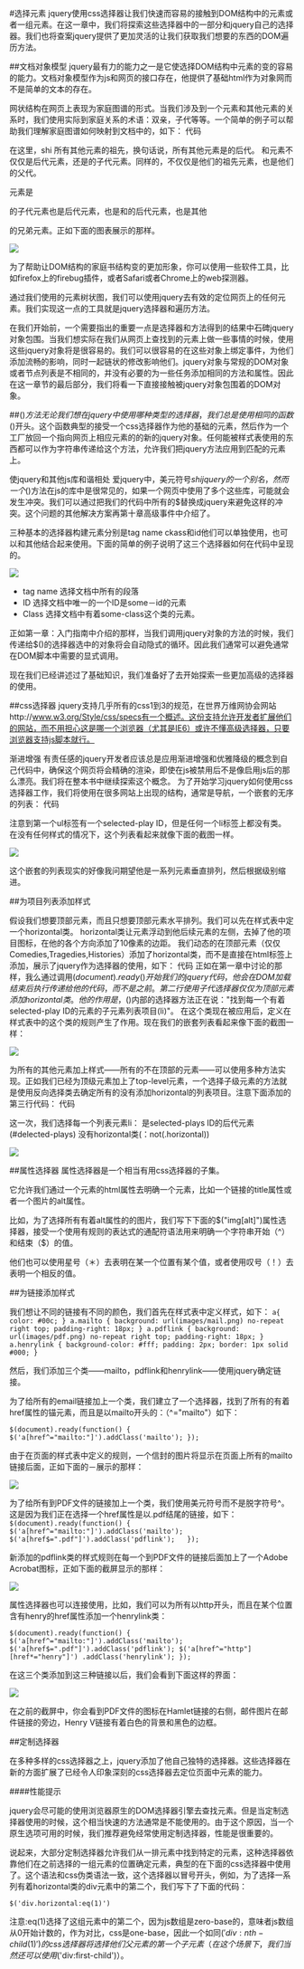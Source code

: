 #选择元素
jquery使用css选择器让我们快速而容易的接触到DOM结构中的元素或者一组元素。在这一章中，我们将探索这些选择器中的一部分和jquery自己的选择器。我们也将查案jquery提供了更加灵活的让我们获取我们想要的东西的DOM遍历方法。

##文档对象模型
jquery最有力的能力之一是它使选择DOM结构中元素的变的容易的能力。文档对象模型作为js和网页的接口存在，他提供了基础html作为对象网而不是简单的文本的存在。

网状结构在网页上表现为家庭图谱的形式。当我们涉及到一个元素和其他元素的关系时，我们使用实际到家庭关系的术语：双亲，子代等等。一个简单的例子可以帮助我们理解家庭图谱如何映射到文档中的，如下：
代码

在这里，<html>shi 所有其他元素的祖先，换句话说，所有其他元素是<html>的后代。 <head>和<body>元素不仅仅是后代元素，还是<html>的子代元素。同样的，<html>不仅仅是他们的祖先元素，也是他们的父代。<p>元素是<div>的子代元素也是后代元素，也是<body>和<html>的后代元素，也是其他<p>的兄弟元素。正如下面的图表展示的那样。

![](./images/2_0.png)

为了帮助让DOM结构的家庭书结构变的更加形象，你可以使用一些软件工具，比如firefox上的firebug插件，或者Safari或者Chrome上的web探测器。

通过我们使用的元素树状图，我们可以使用jquery去有效的定位网页上的任何元素。我们实现这一点的工具就是jquery选择器和遍历方法。

在我们开始前，一个需要指出的重要一点是选择器和方法得到的结果中石碑jquery对象包围。当我们想实际在我们从网页上查找到的元素上做一些事情的时候，使用这些jquery对象将是很容易的。我们可以很容易的在这些对象上绑定事件，为他们添加流畅的影响，同时一起链状的修改影响他们。jquery对象与常规的DOM对象或者节点列表是不相同的，并没有必要的为一些任务添加相同的方法和属性。因此在这一章节的最后部分，我们将看一下直接接触被jquery对象包围着的DOM对象。

##$()方法
无论我们想在jquery中使用哪种类型的选择器，我们总是使用相同的函数$()开头。这个函数典型的接受一个css选择器作为他的基础的元素，然后作为一个工厂放回一个指向网页上相应元素的的新的jquery对象。任何能被样式表使用的东西都可以作为字符串传递给这个方法，允许我们把jquery方法应用到匹配的元素上。

使jquery和其他js库和谐相处
爱jquery中，美元符号$shi jquery的一个别名，然而一个$()方法在js的库中是很常见的，如果一个网页中使用了多个这些库，可能就会发生冲突。我们可以通过把我们的代码中所有的$替换成jquery来避免这样的冲突。这个问题的其他解决方案再第十章高级事件中介绍了。

三种基本的选择器构建元素分别是tag name ckass和id他们可以单独使用，也可以和其他结合起来使用。下面的简单的例子说明了这三个选择器如何在代码中呈现的。

![](./images/2_1.png)

- tag name      选择文档中所有的段落
- ID            选择文档中唯一的一个ID是some－id的元素
- Class         选择文档中有着some-class这个类的元素。

正如第一章：入门指南中介绍的那样，当我们调用jquery对象的方法的时候，我们传递给$()的选择器选中的对象将会自动隐式的循环。因此我们通常可以避免通常在DOM脚本中需要的显式调用。

现在我们已经讲述过了基础知识，我们准备好了去开始探索一些更加高级的选择器的使用。

##css选择器
jquery支持几乎所有的css1到3的规范，在世界万维网协会网站http://www.w3.org/Style/css/specs有一个概述。这份支持允许开发者扩展他们的网站，而不用担心这是哪一个浏览器（尤其是IE6）或许不懂高级选择器，只要浏览器支持js脚本就行。

渐进增强
有责任感的jquery开发者应该总是应用渐进增强和优雅降级的概念到自己代码中，确保这个网页将会精确的渲染，即使在js被禁用后不是像启用js后的那么漂亮。我们将在整本书中继续探索这个概念。
为了开始学习jquery如何使用css选择器工作，我们将使用在很多网站上出现的结构，通常是导航，一个嵌套的无序的列表：
代码

注意到第一个ul标签有一个selected-play ID，但是任何一个li标签上都没有类。在没有任何样式的情况下，这个列表看起来就像下面的截图一样。

![](./images/2_2.png)


这个嵌套的列表现实的好像我问期望他是一系列元素垂直排列，然后根据级别缩进。

##为项目列表添加样式

假设我们想要顶部元素，而且只想要顶部元素水平排列。我们可以先在样式表中定一个horizontal类。
horizontal类让元素浮动到他后续元素的左侧，去掉了他的项目图标，在他的各个方向添加了10像素的边距。
我们动态的在顶部元素（仅仅Comedies,Tragedies,Histories）添加了horizontal类，而不是直接在html标签上添加，展示了jquery作为选择器的使用，如下：
代码
正如在第一章中讨论的那样，我么通过调用$(document).ready()开始我们的jquery代码，他会在DOM加载结束后执行传递给他的代码，而不是之前。
第二行使用子代选择器仅仅为顶部元素添加horizontal类。他的作用是，$()内部的选择器方法正在说："找到每一个有着selected-play ID的元素的子元素列表项目(li)"。
在这个类现在被应用后，定义在样式表中的这个类的规则产生了作用。现在我们的嵌套列表看起来像下面的截图一样：

![](./images/2_3.png)

为所有的其他元素加上样式——所有的不在顶部的元素——可以使用多种方法实现。正如我们已经为顶级元素加上了top-level元素，一个选择子级元素的方法就是使用反向选择类去确定所有的没有添加horizontal的列表项目。注意下面添加的第三行代码：
代码

这一次，我们选择每一个列表元素li：
是selected-plays ID的后代元素(#delected-plays)
没有horizontal类(：not(.horizontal))

![](./images/2_4.png)

##属性选择器
属性选择器是一个相当有用css选择器的子集。

它允许我们通过一个元素的html属性去明确一个元素，比如一个链接的title属性或者一个图片的alt属性。

比如，为了选择所有有着alt属性的的图片，我们写下下面的$("img[alt]")属性选择器，接受一个使用有规则的表达式的通配符语法用来明确一个字符串开始（^）和结束（$）的值。

他们也可以使用星号（＊）去表明在某一个位置有某个值，或者使用叹号（！）去表明一个相反的值。

##为链接添加样式

我们想让不同的链接有不同的颜色，我们首先在样式表中定义样式，如下：
`a{color: #00c;}a.mailto {background: url(images/mail.png) no-repeat right top;padding-right: 18px; }
a.pdflink {background: url(images/pdf.png) no-repeat right top; padding-right: 18px;}a.henrylink {background-color: #fff; padding: 2px;border: 1px solid #000;}`
然后，我们添加三个类——mailto，pdflink和henrylink——使用jquery确定链接。
为了给所有的email链接加上一个类，我们建立了一个选择器，找到了所有的有着href属性的锚元素，而且是以mailto开头的：（^="mailto"）如下：
`$(document).ready(function() { $('a[href^="mailto:"]').addClass('mailto');});`
由于在页面的样式表中定义的规则，一个信封的图片将显示在页面上所有的mailto链接后面，正如下面的－展示的那样：
![](./images/2_5.png)

为了给所有到PDF文件的链接加上一个类，我们使用美元符号而不是脱字符号^。这是因为我们正在选择一个href属性是以.pdf结尾的链接，如下：
`$(document).ready(function() { $('a[href^="mailto:"]').addClass('mailto'); $('a[href$=".pdf"]').addClass('pdflink');￼￼});`

新添加的pdflink类的样式规则在每一个到PDF文件的链接后面加上了一个Adobe Acrobat图标，正如下面的截屏显示的那样：

![](./images/2_6.png)

属性选择器也可以连接使用，比如，我们可以为所有以http开头，而且在某个位置含有henry的href属性添加一个henrylink类：

`$(document).ready(function() { $('a[href^="mailto:"]').addClass('mailto'); $('a[href$=".pdf"]').addClass('pdflink'); $('a[href^="http"][href*="henry"]').addClass('henrylink'); });`

在这三个类添加到这三种链接以后，我们会看到下面这样的界面：

![](./images/2_7.png)

在之前的截屏中，你会看到PDF文件的图标在Hamlet链接的右侧，邮件图片在邮件链接的旁边，Henry V链接有着白色的背景和黑色的边框。

##定制选择器

在多种多样的css选择器之上，jquery添加了他自己独特的选择器。这些选择器在新的方面扩展了已经令人印象深刻的css选择器去定位页面中元素的能力。

####性能提示

jquery会尽可能的使用浏览器原生的DOM选择器引擎去查找元素。但是当定制选择器使用的时候，这个相当快速的方法通常是不能使用的。由于这个原因，当一个原生选项可用的时候，我们推荐避免经常使用定制选择器，性能是很重要的。

说起来，大部分定制选择器允许我们从一排元素中找到特定的元素，这种选择器依靠他们在之前选择的一组元素的位置确定元素，典型的在下面的css选择器中使用了。这个语法和css伪类语法一致，这个选择器以冒号开头，例如，为了选择一系列有着horizontal类的div元素中的第二个，我们写下了下面的代码：

`$('div.horizontal:eq(1)')`

注意:eq(1)选择了这组元素中的第二个，因为js数组是zero-base的，意味者js数组从0开始计数的，作为对比，css是one-base，因此一个如同$('div:nth-child(1)')的css选择器将选择他们父元素的第一个子元素（在这个场景下，我们当然还可以使用$('div:first-child')）。